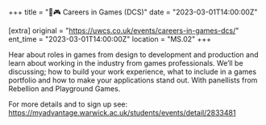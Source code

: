 +++
title = "🎤🎮 Careers in Games (DCS)"
date = "2023-03-01T14:00:00Z"

[extra]
original = "https://uwcs.co.uk/events/careers-in-games-dcs/"    
ent_time = "2023-03-01T14:00:00Z"
location = "MS.02"
+++

Hear about roles in games from design to development and production and learn about working in the industry from games professionals. We’ll be discussing; how to build your work experience, what to include in a games portfolio and how to make your applications stand out. With panellists from Rebellion and Playground Games.

For more details and to sign up see: 
https://myadvantage.warwick.ac.uk/students/events/detail/2833481
